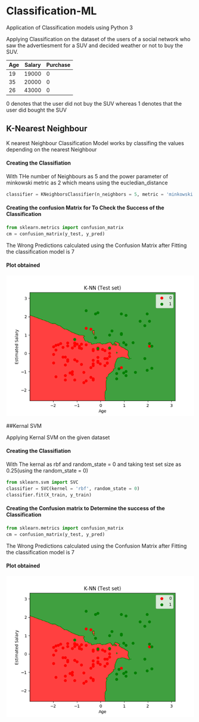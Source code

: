 # Classification-ML
Application of Classification models using Python 3

Applying Classification on the dataset of the users of a social network who saw the advertiesment for a SUV and decided weather or not to buy the SUV.

| Age | Salary | Purchase|
|----------|---------------|----------------|
19|19000|0|
35|20000|0|
26|43000|0|

0 denotes that the user did not buy the SUV whereas 1 denotes that the user did bought the SUV


## K-Nearest Neighbour

K nearest Neighbour Classification Model works by classifing the values depending on the nearest Neighbour


#### Creating the Classifiation
With THe number of Neighbours as 5 and the power parameter of minkowski metric as 2 which means using the eucledian_distance

```python
classifier = KNeighborsClassifier(n_neighbors = 5, metric = 'minkowski', p = 2)
```
#### Creating the confusion Matrix for To Check the Success of the Classification
```python
from sklearn.metrics import confusion_matrix
cm = confusion_matrix(y_test, y_pred)
```
The Wrong Predictions calculated using the Confusion Matrix after Fitting the classification model is 7

#### Plot obtained 
![alt text](https://github.com/vidu171/Classification-ML/blob/master/K-NN/Figure_1.png "Graph with 0.01 resolution")

##Kernal SVM

Applying Kernal SVM on the given dataset

#### Creating the Classifiation
With The kernal as rbf and random_state = 0  and taking test set size as 0.25(using the random_state = 0)

```python
from sklearn.svm import SVC
classifier = SVC(kernel = 'rbf', random_state = 0)
classifier.fit(X_train, y_train)

```
#### Creating the Confusion matrix to Determine the success of the Classification
```python
from sklearn.metrics import confusion_matrix
cm = confusion_matrix(y_test, y_pred)
```
The Wrong Predictions calculated using the Confusion Matrix after Fitting the classification model is 7

#### Plot obtained 
![alt text](https://github.com/vidu171/Classification-ML/blob/master/K-NN/Figure_1.png "Graph with 0.01 resolution")
